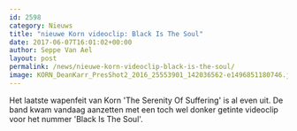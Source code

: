 ```yaml
---
id: 2598
category: Nieuws
title: "nieuwe Korn videoclip: Black Is The Soul"
date: 2017-06-07T16:01:02+00:00
author: Seppe Van Ael
layout: post
permalink: /news/nieuwe-korn-videoclip-black-is-the-soul/
image: KORN_DeanKarr_PresShot2_2016_25553901_142036562-e1496851180746.jpg
---
```

Het laatste wapenfeit van Korn 'The Serenity Of Suffering' is al even uit. De band kwam vandaag aanzetten met een toch wel donker getinte videoclip voor het nummer 'Black Is The Soul'.
